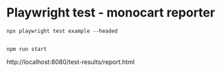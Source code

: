 # Playwright test - monocart reporter


    npx playwright test example --headed


    npm run start

http://localhost:8080/test-results/report.html

